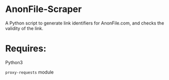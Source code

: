 # AnonFile-Scraper
A Python script to generate link identifiers for AnonFile.com, and checks the validity of the link.

# Requires:
Python3

`proxy-requests` module
